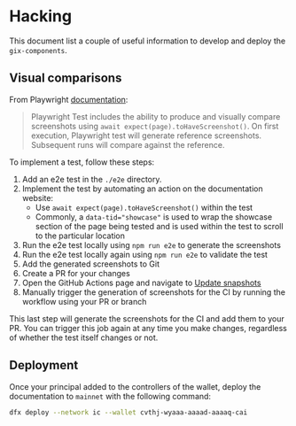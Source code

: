 # Hacking

This document list a couple of useful information to develop and deploy the `gix-components`.

## Visual comparisons

From Playwright [documentation](https://playwright.dev/docs/test-snapshots):

> Playwright Test includes the ability to produce and visually compare screenshots using `await expect(page).toHaveScreenshot()`. On first execution, Playwright test will generate reference screenshots. Subsequent runs will compare against the reference.

To implement a test, follow these steps:

1. Add an e2e test in the `./e2e` directory.
2. Implement the test by automating an action on the documentation website:
   - Use `await expect(page).toHaveScreenshot()` within the test
   - Commonly, a `data-tid="showcase"` is used to wrap the showcase section of the page being tested and is used within the test to scroll to the particular location
3. Run the e2e test locally using `npm run e2e` to generate the screenshots
4. Run the e2e test locally again using `npm run e2e` to validate the test
5. Add the generated screenshots to Git
6. Create a PR for your changes
7. Open the GitHub Actions page and navigate to [Update snapshots](https://github.com/dfinity/gix-components/actions/workflows/snapshots.yml)
8. Manually trigger the generation of screenshots for the CI by running the workflow using your PR or branch

This last step will generate the screenshots for the CI and add them to your PR. You can trigger this job again at any time you make changes, regardless of whether the test itself changes or not.

## Deployment

Once your principal added to the controllers of the wallet, deploy the documentation to `mainnet` with the following command:

```bash
dfx deploy --network ic --wallet cvthj-wyaaa-aaaad-aaaaq-cai
```
